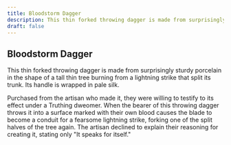 ```yaml
---
title: Bloodstorm Dagger
description: This thin forked throwing dagger is made from surprisingly sturdy porcelain in the shape of a tall thin tree burning from a lightning strike that split its trunk. Its handle is wrapped in pale silk...
draft: false
---
```


## Bloodstorm Dagger

This thin forked throwing dagger is made from surprisingly sturdy porcelain in the shape of a tall thin tree burning from a lightning strike that split its trunk. Its handle is wrapped in pale silk.

Purchased from the artisan who made it, they were willing to testify to its effect under a Truthing dweomer. When the bearer of this throwing dagger throws it into a surface marked with their own blood causes the blade to become a conduit for a fearsome lightning strike, forking one of the split halves of the tree again. The artisan declined to explain their reasoning for creating it, stating only "It speaks for itself."
